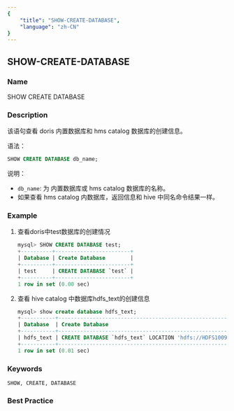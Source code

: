 ```yaml
---
{
    "title": "SHOW-CREATE-DATABASE",
    "language": "zh-CN"
}
---
```


<!--
Licensed to the Apache Software Foundation (ASF) under one
or more contributor license agreements.  See the NOTICE file
distributed with this work for additional information
regarding copyright ownership.  The ASF licenses this file
to you under the Apache License, Version 2.0 (the
"License"); you may not use this file except in compliance
with the License.  You may obtain a copy of the License at

  http://www.apache.org/licenses/LICENSE-2.0

Unless required by applicable law or agreed to in writing,
software distributed under the License is distributed on an
"AS IS" BASIS, WITHOUT WARRANTIES OR CONDITIONS OF ANY
KIND, either express or implied.  See the License for the
specific language governing permissions and limitations
under the License.
-->

## SHOW-CREATE-DATABASE

### Name

SHOW CREATE DATABASE

### Description

该语句查看 doris 内置数据库和 hms catalog 数据库的创建信息。

语法：

```sql
SHOW CREATE DATABASE db_name;
```

说明：

- `db_name`: 为 内置数据库或 hms catalog 数据库的名称。
- 如果查看 hms catalog 内数据库，返回信息和 hive 中同名命令结果一样。

### Example

1. 查看doris中test数据库的创建情况

   ```sql
   mysql> SHOW CREATE DATABASE test;
   +----------+------------------------+
   | Database | Create Database        |
   +----------+------------------------+
   | test     | CREATE DATABASE `test` |
   +----------+------------------------+
   1 row in set (0.00 sec)
   ```
2. 查看 hive catalog 中数据库hdfs_text的创建信息

    ```sql
    mysql> show create database hdfs_text;                                                                                     
    +-----------+------------------------------------------------------------------------------------+                         
    | Database  | Create Database                                                                    |                         
    +-----------+------------------------------------------------------------------------------------+                         
    | hdfs_text | CREATE DATABASE `hdfs_text` LOCATION 'hdfs://HDFS1009138/hive/warehouse/hdfs_text' |                         
    +-----------+------------------------------------------------------------------------------------+                         
    1 row in set (0.01 sec)  
    ```
### Keywords

    SHOW, CREATE, DATABASE

### Best Practice

